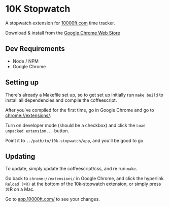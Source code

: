 # 10K Stopwatch

A stopwatch extension for [10000ft.com](//10000ft.com) time tracker.

Download & install from the [Google Chrome Web Store](http://carrot.cr/10kftstopwatch)


## Dev Requirements
- Node / NPM
- Google Chrome

## Setting up

There's already a Makefile set up, so to get set up initially run `make build` to install all dependencies and compile the coffeescript.

After you've compiled for the first time, go in Google Chrome and go to [chrome://extensions/](chrome://extensions/).

Turn on developer mode (should be a checkbox) and click the `Load unpacked extension...` button.

Point it to `../path/to/10k-stopwatch/app`, and you'll be good to go.

## Updating

To update, simply update the coffeescript/css, and re run `make`.

Go back to `chrome://extensions/` in Google Chrome, and click the hyperlink `Reload (⌘R)` at the bottom of the 10k-stopwatch extension, or simply press ⌘R on a Mac.  

Go to [app.10000ft.com/](//app.10000ft.com/) to see your changes.
